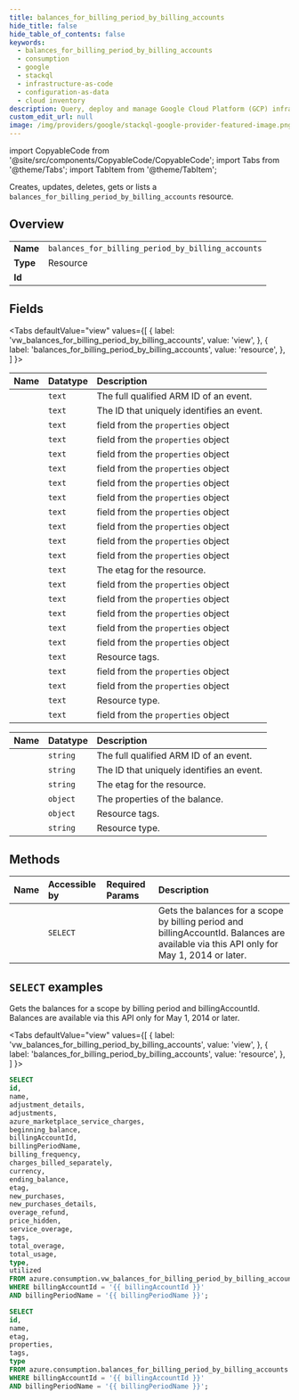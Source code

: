 ```yaml
---
title: balances_for_billing_period_by_billing_accounts
hide_title: false
hide_table_of_contents: false
keywords:
  - balances_for_billing_period_by_billing_accounts
  - consumption
  - google
  - stackql
  - infrastructure-as-code
  - configuration-as-data
  - cloud inventory
description: Query, deploy and manage Google Cloud Platform (GCP) infrastructure and resources using SQL
custom_edit_url: null
image: /img/providers/google/stackql-google-provider-featured-image.png
---
```


import CopyableCode from '@site/src/components/CopyableCode/CopyableCode';
import Tabs from '@theme/Tabs';
import TabItem from '@theme/TabItem';

Creates, updates, deletes, gets or lists a <code>balances_for_billing_period_by_billing_accounts</code> resource.

## Overview
<table><tbody>
<tr><td><b>Name</b></td><td><code>balances_for_billing_period_by_billing_accounts</code></td></tr>
<tr><td><b>Type</b></td><td>Resource</td></tr>
<tr><td><b>Id</b></td><td><CopyableCode code="azure.consumption.balances_for_billing_period_by_billing_accounts" /></td></tr>
</tbody></table>

## Fields
<Tabs
    defaultValue="view"
    values={[
        { label: 'vw_balances_for_billing_period_by_billing_accounts', value: 'view', },
        { label: 'balances_for_billing_period_by_billing_accounts', value: 'resource', },
    ]
}>
<TabItem value="view">

| Name | Datatype | Description |
|:-----|:---------|:------------|
| <CopyableCode code="id" /> | `text` | The full qualified ARM ID of an event. |
| <CopyableCode code="name" /> | `text` | The ID that uniquely identifies an event. |
| <CopyableCode code="adjustment_details" /> | `text` | field from the `properties` object |
| <CopyableCode code="adjustments" /> | `text` | field from the `properties` object |
| <CopyableCode code="azure_marketplace_service_charges" /> | `text` | field from the `properties` object |
| <CopyableCode code="beginning_balance" /> | `text` | field from the `properties` object |
| <CopyableCode code="billingAccountId" /> | `text` | field from the `properties` object |
| <CopyableCode code="billingPeriodName" /> | `text` | field from the `properties` object |
| <CopyableCode code="billing_frequency" /> | `text` | field from the `properties` object |
| <CopyableCode code="charges_billed_separately" /> | `text` | field from the `properties` object |
| <CopyableCode code="currency" /> | `text` | field from the `properties` object |
| <CopyableCode code="ending_balance" /> | `text` | field from the `properties` object |
| <CopyableCode code="etag" /> | `text` | The etag for the resource. |
| <CopyableCode code="new_purchases" /> | `text` | field from the `properties` object |
| <CopyableCode code="new_purchases_details" /> | `text` | field from the `properties` object |
| <CopyableCode code="overage_refund" /> | `text` | field from the `properties` object |
| <CopyableCode code="price_hidden" /> | `text` | field from the `properties` object |
| <CopyableCode code="service_overage" /> | `text` | field from the `properties` object |
| <CopyableCode code="tags" /> | `text` | Resource tags. |
| <CopyableCode code="total_overage" /> | `text` | field from the `properties` object |
| <CopyableCode code="total_usage" /> | `text` | field from the `properties` object |
| <CopyableCode code="type" /> | `text` | Resource type. |
| <CopyableCode code="utilized" /> | `text` | field from the `properties` object |
</TabItem>
<TabItem value="resource">

| Name | Datatype | Description |
|:-----|:---------|:------------|
| <CopyableCode code="id" /> | `string` | The full qualified ARM ID of an event. |
| <CopyableCode code="name" /> | `string` | The ID that uniquely identifies an event. |
| <CopyableCode code="etag" /> | `string` | The etag for the resource. |
| <CopyableCode code="properties" /> | `object` | The properties of the balance. |
| <CopyableCode code="tags" /> | `object` | Resource tags. |
| <CopyableCode code="type" /> | `string` | Resource type. |
</TabItem></Tabs>

## Methods
| Name | Accessible by | Required Params | Description |
|:-----|:--------------|:----------------|:------------|
| <CopyableCode code="get" /> | `SELECT` | <CopyableCode code="billingAccountId, billingPeriodName" /> | Gets the balances for a scope by billing period and billingAccountId. Balances are available via this API only for May 1, 2014 or later. |

## `SELECT` examples

Gets the balances for a scope by billing period and billingAccountId. Balances are available via this API only for May 1, 2014 or later.

<Tabs
    defaultValue="view"
    values={[
        { label: 'vw_balances_for_billing_period_by_billing_accounts', value: 'view', },
        { label: 'balances_for_billing_period_by_billing_accounts', value: 'resource', },
    ]
}>
<TabItem value="view">

```sql
SELECT
id,
name,
adjustment_details,
adjustments,
azure_marketplace_service_charges,
beginning_balance,
billingAccountId,
billingPeriodName,
billing_frequency,
charges_billed_separately,
currency,
ending_balance,
etag,
new_purchases,
new_purchases_details,
overage_refund,
price_hidden,
service_overage,
tags,
total_overage,
total_usage,
type,
utilized
FROM azure.consumption.vw_balances_for_billing_period_by_billing_accounts
WHERE billingAccountId = '{{ billingAccountId }}'
AND billingPeriodName = '{{ billingPeriodName }}';
```
</TabItem>
<TabItem value="resource">


```sql
SELECT
id,
name,
etag,
properties,
tags,
type
FROM azure.consumption.balances_for_billing_period_by_billing_accounts
WHERE billingAccountId = '{{ billingAccountId }}'
AND billingPeriodName = '{{ billingPeriodName }}';
```
</TabItem></Tabs>

